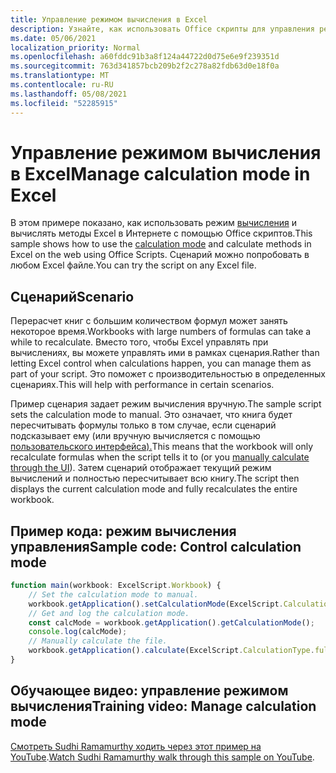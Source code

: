 ```yaml
---
title: Управление режимом вычисления в Excel
description: Узнайте, как использовать Office скрипты для управления режимом вычисления в Excel в Интернете.
ms.date: 05/06/2021
localization_priority: Normal
ms.openlocfilehash: a60fddc91b3a8f124a44722d0d75e6e9f239351d
ms.sourcegitcommit: 763d341857bcb209b2f2c278a82fdb63d0e18f0a
ms.translationtype: MT
ms.contentlocale: ru-RU
ms.lasthandoff: 05/08/2021
ms.locfileid: "52285915"
---
```

# <a name="manage-calculation-mode-in-excel"></a><span data-ttu-id="23438-103">Управление режимом вычисления в Excel</span><span class="sxs-lookup"><span data-stu-id="23438-103">Manage calculation mode in Excel</span></span>

<span data-ttu-id="23438-104">В этом примере показано, как использовать режим [вычисления](/javascript/api/office-scripts/excelscript/excelscript.calculationmode) и вычислять методы Excel в Интернете с помощью Office скриптов.</span><span class="sxs-lookup"><span data-stu-id="23438-104">This sample shows how to use the [calculation mode](/javascript/api/office-scripts/excelscript/excelscript.calculationmode) and calculate methods in Excel on the web using Office Scripts.</span></span> <span data-ttu-id="23438-105">Сценарий можно попробовать в любом Excel файле.</span><span class="sxs-lookup"><span data-stu-id="23438-105">You can try the script on any Excel file.</span></span>

## <a name="scenario"></a><span data-ttu-id="23438-106">Сценарий</span><span class="sxs-lookup"><span data-stu-id="23438-106">Scenario</span></span>

<span data-ttu-id="23438-107">Перерасчет книг с большим количеством формул может занять некоторое время.</span><span class="sxs-lookup"><span data-stu-id="23438-107">Workbooks with large numbers of formulas can take a while to recalculate.</span></span> <span data-ttu-id="23438-108">Вместо того, чтобы Excel управлять при вычислениях, вы можете управлять ими в рамках сценария.</span><span class="sxs-lookup"><span data-stu-id="23438-108">Rather than letting Excel control when calculations happen, you can manage them as part of your script.</span></span> <span data-ttu-id="23438-109">Это поможет с производительностью в определенных сценариях.</span><span class="sxs-lookup"><span data-stu-id="23438-109">This will help with performance in certain scenarios.</span></span>

<span data-ttu-id="23438-110">Пример сценария задает режим вычисления вручную.</span><span class="sxs-lookup"><span data-stu-id="23438-110">The sample script sets the calculation mode to manual.</span></span> <span data-ttu-id="23438-111">Это означает, что книга будет пересчитывать формулы только в том случае, если сценарий подсказывает ему (или вручную вычисляется с помощью [пользовательского интерфейса).](https://support.microsoft.com/office/change-formula-recalculation-iteration-or-precision-in-excel-73fc7dac-91cf-4d36-86e8-67124f6bcce4)</span><span class="sxs-lookup"><span data-stu-id="23438-111">This means that the workbook will only recalculate formulas when the script tells it to (or you [manually calculate through the UI](https://support.microsoft.com/office/change-formula-recalculation-iteration-or-precision-in-excel-73fc7dac-91cf-4d36-86e8-67124f6bcce4)).</span></span> <span data-ttu-id="23438-112">Затем сценарий отображает текущий режим вычислений и полностью пересчитывает всю книгу.</span><span class="sxs-lookup"><span data-stu-id="23438-112">The script then displays the current calculation mode and fully recalculates the entire workbook.</span></span>

## <a name="sample-code-control-calculation-mode"></a><span data-ttu-id="23438-113">Пример кода: режим вычисления управления</span><span class="sxs-lookup"><span data-stu-id="23438-113">Sample code: Control calculation mode</span></span>

```TypeScript
function main(workbook: ExcelScript.Workbook) {
    // Set the calculation mode to manual.
    workbook.getApplication().setCalculationMode(ExcelScript.CalculationMode.manual);
    // Get and log the calculation mode.
    const calcMode = workbook.getApplication().getCalculationMode();    
    console.log(calcMode);
    // Manually calculate the file.
    workbook.getApplication().calculate(ExcelScript.CalculationType.full);
}
```

## <a name="training-video-manage-calculation-mode"></a><span data-ttu-id="23438-114">Обучающее видео: управление режимом вычисления</span><span class="sxs-lookup"><span data-stu-id="23438-114">Training video: Manage calculation mode</span></span>

<span data-ttu-id="23438-115">[Смотреть Sudhi Ramamurthy ходить через этот пример на YouTube](https://youtu.be/iw6O8QH01CI).</span><span class="sxs-lookup"><span data-stu-id="23438-115">[Watch Sudhi Ramamurthy walk through this sample on YouTube](https://youtu.be/iw6O8QH01CI).</span></span>
